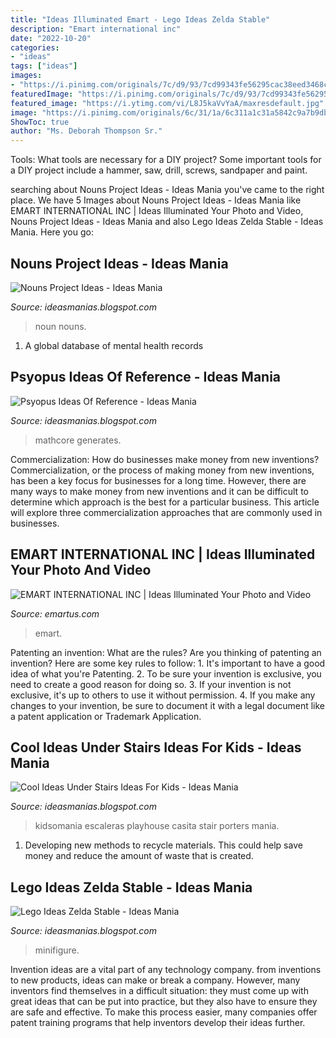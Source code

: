 ```yaml
---
title: "Ideas Illuminated Emart - Lego Ideas Zelda Stable"
description: "Emart international inc"
date: "2022-10-20"
categories:
- "ideas"
tags: ["ideas"]
images:
- "https://i.pinimg.com/originals/7c/d9/93/7cd99343fe56295cac38eed3468c69f2.png"
featuredImage: "https://i.pinimg.com/originals/7c/d9/93/7cd99343fe56295cac38eed3468c69f2.png"
featured_image: "https://i.ytimg.com/vi/L8J5kaVvYaA/maxresdefault.jpg"
image: "https://i.pinimg.com/originals/6c/31/1a/6c311a1c31a5842c9a7b9dbaabb1be82.jpg"
ShowToc: true
author: "Ms. Deborah Thompson Sr."
---
```



Tools: What tools are necessary for a DIY project?
Some important tools for a DIY project include a hammer, saw, drill, screws, sandpaper and paint.

	

		
searching about Nouns Project Ideas - Ideas Mania you've came to the right place. We have 5 Images about Nouns Project Ideas - Ideas Mania like EMART INTERNATIONAL INC | Ideas Illuminated Your Photo and Video, Nouns Project Ideas - Ideas Mania and also Lego Ideas Zelda Stable - Ideas Mania. Here you go:
		
    
## Nouns Project Ideas - Ideas Mania

<img loading=lazy src="https://i.pinimg.com/originals/ab/15/d2/ab15d26325ba8c33a601aa8146010311.jpg" onerror="this.onerror=null;this.src='https://tse1.mm.bing.net/th?id=OIP.6rGkP0SCC2XFj0DQNcjnPQHaHa&amp;pid=15.1';" alt="Nouns Project Ideas - Ideas Mania">

_Source: ideasmanias.blogspot.com_

>noun nouns. 

	

1. A global database of mental health records 

    
## Psyopus Ideas Of Reference - Ideas Mania

<img loading=lazy src="https://i.ytimg.com/vi/L8J5kaVvYaA/maxresdefault.jpg" onerror="this.onerror=null;this.src='https://tse4.mm.bing.net/th?id=OIP.-AnLOxuzeJMnws-2X9QfxQHaEK&amp;pid=15.1';" alt="Psyopus Ideas Of Reference - Ideas Mania">

_Source: ideasmanias.blogspot.com_

>mathcore generates. 

	

Commercialization: How do businesses make money from new inventions?
Commercialization, or the process of making money from new inventions, has been a key focus for businesses for a long time. However, there are many ways to make money from new inventions and it can be difficult to determine which approach is the best for a particular business. This article will explore three commercialization approaches that are commonly used in businesses.

    
## EMART INTERNATIONAL INC | Ideas Illuminated Your Photo And Video

<img loading=lazy src="https://cdn.shopify.com/s/files/1/0096/0777/4270/files/12a.jpg?1004" onerror="this.onerror=null;this.src='https://tse1.mm.bing.net/th?id=OIP.Ja7pFk66u_zVCxGaNyGTRwAAAA&amp;pid=15.1';" alt="EMART INTERNATIONAL INC | Ideas Illuminated Your Photo and Video">

_Source: emartus.com_

>emart. 

	

Patenting an invention: What are the rules?
Are you thinking of patenting an invention? Here are some key rules to follow: 1. It's important to have a good idea of what you're Patenting. 
2. To be sure your invention is exclusive, you need to create a good reason for doing so. 
3. If your invention is not exclusive, it's up to others to use it without permission. 4. If you make any changes to your invention, be sure to document it with a legal document like a patent application or Trademark Application. 
    
## Cool Ideas Under Stairs Ideas For Kids - Ideas Mania

<img loading=lazy src="https://i.pinimg.com/originals/6c/31/1a/6c311a1c31a5842c9a7b9dbaabb1be82.jpg" onerror="this.onerror=null;this.src='https://tse1.mm.bing.net/th?id=OIP.JSN06IA8CfvscZWMRVq-EwHaJ4&amp;pid=15.1';" alt="Cool Ideas Under Stairs Ideas For Kids - Ideas Mania">

_Source: ideasmanias.blogspot.com_

>kidsomania escaleras playhouse casita stair porters mania. 

	

1. Developing new methods to recycle materials. This could help save money and reduce the amount of waste that is created.

    
## Lego Ideas Zelda Stable - Ideas Mania

<img loading=lazy src="https://i.pinimg.com/originals/7c/d9/93/7cd99343fe56295cac38eed3468c69f2.png" onerror="this.onerror=null;this.src='https://tse4.mm.bing.net/th?id=OIP.kFeT2cTqaYReGetvhzmmhAAAAA&amp;pid=15.1';" alt="Lego Ideas Zelda Stable - Ideas Mania">

_Source: ideasmanias.blogspot.com_

>minifigure. 

	

Invention ideas are a vital part of any technology company. from inventions to new products, ideas can make or break a company. However, many inventors find themselves in a difficult situation: they must come up with great ideas that can be put into practice, but they also have to ensure they are safe and effective. To make this process easier, many companies offer patent training programs that help inventors develop their ideas further.

